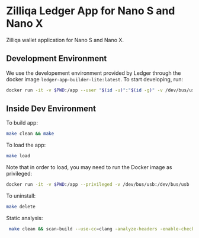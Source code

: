 # Zilliqa Ledger App for Nano S and Nano X

Zilliqa wallet application for Nano S and Nano X.

## Development Environment

We use the developement environment provided by Ledger through the docker image
`ledger-app-builder-lite:latest`. To start developing, run:

```sh
docker run -it -v $PWD:/app --user "$(id -u)":"$(id -g)" -v /dev/bus/usb:/dev/bus/usb  ghcr.io/ledgerhq/ledger-app-builder/ledger-app-builder-lite:latest
```

## Inside Dev Environment

To build app:

```sh
make clean && make
```

To load the app:

```sh
make load
```

Note that in order to load, you may need to run the Docker image as privileged:

```sh
docker run -it -v $PWD:/app --privileged -v /dev/bus/usb:/dev/bus/usb  ghcr.io/ledgerhq/ledger-app-builder/ledger-app-builder-lite:latest
```

To uninstall:

```sh
make delete
```

Static analysis:

```sh
 make clean && scan-build --use-cc=clang -analyze-headers -enable-checker security -enable-checker unix -enable-checker valist -o scan-build --status-bugs make default
```
